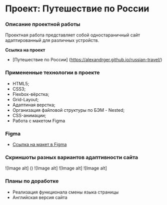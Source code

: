 # Проект: Путешествие по России

### Описание проектной работы

 Проектная работа представляет собой одностараничный сайт адаптированный для различных устройств. 

 **Ссылка на проект**

 * [Путешествие по России] (https://alexandrger.github.io/russian-travel/)

### Примененные технологии в проекте

* HTML5;
* CSS3;
* Flexbox-вёрстка;
* Grid-Layout;
* Адаптиная верстка;
* Организация файловой структуры по БЭМ - Nested;
* CSS-анимации;
* Работа с макетом Figma

### Figma

* [Ссылка на макет в Figma](https://www.figma.com/file/5S2WSbEFL6awjVWJ0NWL8Q/Sprint-3_-Russia-_-desktop-mobile?node-id=28503%3A0)


### Скриншоты разных вариантов адаптивности сайта

![Image alt] ()
![Image alt]
![Image alt]
![Image alt]

### Планы по доработке

* Реализация функционала смены языка страницы
* Английская версия сайта



